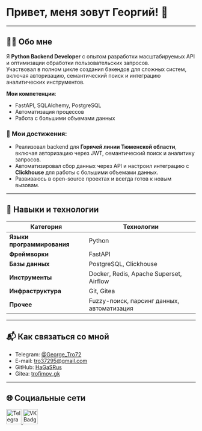 # Привет, меня зовут Георгий! 👋  

---

## 👨‍💻 Обо мне  

Я **Python Backend Developer** с опытом разработки масштабируемых API и оптимизации обработки пользовательских запросов.  
Участвовал в полном цикле создания бэкендов для сложных систем, включая авторизацию, семантический поиск и интеграцию аналитических инструментов.  

**Мои компетенции**:  
- FastAPI, SQLAlchemy, PostgreSQL  
- Автоматизация процессов  
- Работа с большими объемами данных  

### 🎯 Мои достижения:  
- Реализовал backend для **Горячей линии Тюменской области**, включая авторизацию через JWT, семантический поиск и аналитику запросов.  
- Автоматизировал сбор данных через API и настроил интеграцию с **Clickhouse** для работы с большими объемами данных.  
- Развиваюсь в open-source проектах и всегда готов к новым вызовам.  

---

## 🧰 Навыки и технологии  

| **Категория**           | **Технологии**                                        |
|--------------------------|------------------------------------------------------|
| **Языки программирования** | Python                                               |
| **Фреймворки**           | FastAPI                                     |
| **Базы данных**          | PostgreSQL, Clickhouse                               |
| **Инструменты**          | Docker, Redis, Apache Superset, Airflow             |
| **Инфраструктура**       | Git, Gitea                                           |
| **Прочее**               | Fuzzy-поиск, парсинг данных, автоматизация          |

---

## 📬 Как связаться со мной  

- Telegram: [@George_Tro72](https://t.me/George_Tro72)  
- E-mail: [tro37295@gmail.com](mailto:tro37295@gmail.com)  
- GitHub: [HaGaSRus](https://github.com/HaGaSRus)  
- Gitea: [trofimov_gk](https://git.dz72.ru/trofimov_gk)  

---

## 🌐 Социальные сети  

<div id="badges">
  <a href="https://t.me/George_Tro72" target="_blank">
    <img src="https://cdn-icons-png.flaticon.com/512/2111/2111646.png" width="40" height="40" alt="Telegram Badge"/>
  </a>
  <a href="https://vk.com/trofimovg72" target="_blank">
    <img src="https://cdn-icons-png.flaticon.com/512/145/145813.png" width="40" height="40" alt="VK Badge"/>
  </a>
</div>  
